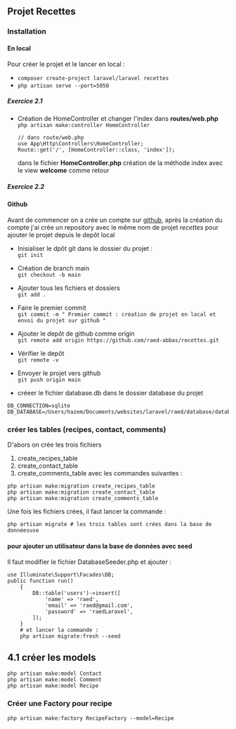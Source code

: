 ## Projet Recettes

### Installation
#### En local
Pour créer le projet et le lancer en local :  
- ``` composer create-project laravel/laravel recettes ```
- ``` php artisan serve --port=5050 ```
##### Exercice 2.1
- Création de HomeController et changer l'index dans **routes/web.php**
    ``` php artisan make:controller HomeController ```
    ``` 
    // dans route/web.php
    use App\Http\Controllers\HomeController;
    Route::get('/', [HomeController::class, 'index']);
    ```
    dans le fichier **HomeController.php** création de la méthode index avec le view **welcome** comme retour
##### Exercice 2.2
#### Github
Avant de commencer on a crée un compte sur [github](https://github.com), après la création du compte j'ai crée un repository avec le même nom de projet *recettes* pour ajouter le projet depuis le depôt local
- Inisialiser le dpôt git dans le dossier du projet :  
   ``` git init ```
- Création de branch main   
   ``` git checkout -b main ```
- Ajouter tous les fichiers et dossiers    
    ``` git add . ```
- Faire le premier commit  
    ``` git commit -m " Premier commit : création de projet en local et envoi du projet sur github " ```
- Ajouter le depôt de github comme origin  
    ``` git remote add origin https://github.com/raed-abbas/recettes.git ```
- Vérifier le depôt   
    ```git remote -v ```
- Envoyer le projet vers github   
    ``` git push origin main ```

- créeer le fichier database.db dans le dossier database du projet
```
DB_CONNECTION=sqlite
DB_DATABASE=/Users/hazem/Documents/websites/laravel/raed/database/database.db
```

### créer les tables (recipes, contact, comments)
D'abors on crée les trois fichiers 
1. create_recipes_table
2. create_contact_table 
3. create_comments_table 
avec les commandes suivantes :
```
php artisan make:migration create_recipes_table
php artisan make:migration create_contact_table
php artisan make:migration create_comments_table
```
Une fois les fichiers crées, il faut lancer la commande :
```
php artisan migrate # les trois tables sont crées dans la base de donnéesuse 
```
#### pour ajouter un utilisateur dans la base de données avec seed
Il faut modifier le fichier DatabaseSeeder.php et ajouter :
```
use Illuminate\Support\Facades\DB;
public function run()
    {
        DB::table('users')->insert([
            'name' => 'raed',
            'email' => 'raed@gmail.com',
            'password' => 'raedLaravel',
        ]);
    }
    # et lancer la commande :
    php artisan migrate:fresh --seed
```
## 4.1 créer les models
```
php artisan make:model Contact
php artisan make:model Comment
php artisan make:model Recipe
```
### Créer une Factory pour recipe 
```
php artisan make:factory RecipeFactory --model=Recipe 
```
